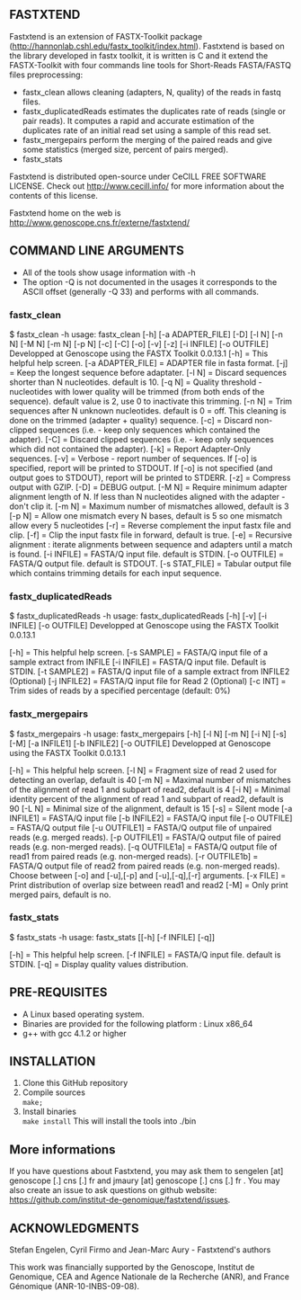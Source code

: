 ## FASTXTEND

Fastxtend is an extension of FASTX-Toolkit package (http://hannonlab.cshl.edu/fastx_toolkit/index.html). 
Fastxtend is based on the library developed in fastx toolkit, it is written is C and it extend the FASTX-Toolkit with four commands line tools for Short-Reads FASTA/FASTQ files preprocessing:

- fastx_clean allows cleaning (adapters, N, quality) of the reads in fastq files. 
- fastx_duplicatedReads estimates the duplicates rate of reads (single or pair reads). It computes a rapid and accurate estimation of the duplicates rate of an initial read set using a sample of this read set.
- fastx_mergepairs perform the merging of the paired reads and give some statistics (merged size, percent of pairs merged).
- fastx_stats


Fastxtend is distributed open-source under CeCILL 
FREE SOFTWARE LICENSE. Check out http://www.cecill.info/
for more information about the contents of this license.

Fastxtend home on the web is http://www.genoscope.cns.fr/externe/fastxtend/


## COMMAND LINE ARGUMENTS


- All of the tools show usage information with -h 
- The option -Q is not documented in the usages it corresponds to the ASCII offset (generally -Q 33) and performs with all commands.


### fastx_clean


$ fastx_clean -h
  usage: fastx_clean [-h] [-a ADAPTER_FILE] [-D] [-l N] [-n N] [-M N] [-m N] [-p N] [-c] [-C] [-o] [-v] [-z] [-i INFILE] [-o OUTFILE]
  Developped at Genoscope using the FASTX Toolkit 0.0.13.1
  [-h]              = This helpful help screen.
   [-a ADAPTER_FILE] = ADAPTER file in fasta format.
   [-j]              = Keep the longest sequence before adaptater.
   [-l N]            = Discard sequences shorter than N nucleotides. default is 10.
   [-q N]            = Quality threshold - nucleotides with lower quality will be trimmed (from both ends of the sequence).
                       default value is 2, use 0 to inactivate this trimming.
   [-n N]            = Trim sequences after N unknown nucleotides. default is 0 = off. This cleaning is done on the trimmed (adapter + quality) sequence.
   [-c]              = Discard non-clipped sequences (i.e. - keep only sequences which contained the adapter).
   [-C]              = Discard clipped sequences (i.e. - keep only sequences which did not contained the adapter).
   [-k]              = Report Adapter-Only sequences.
   [-v]              = Verbose - report number of sequences.
                       If [-o] is specified,  report will be printed to STDOUT.
                       If [-o] is not specified (and output goes to STDOUT),
                       report will be printed to STDERR.
   [-z]              = Compress output with GZIP.
   [-D]              = DEBUG output.
   [-M N]            = Require minimum adapter alignment length of N.
                       If less than N nucleotides aligned with the adapter - don't clip it.
   [-m N]            = Maximum number of mismatches allowed, default is 3
   [-p N]            = Allow one mismatch every N bases, default is 5 so one mismatch allow every 5 nucleotides
   [-r]              = Reverse complement the input fastx file and clip.
   [-f]              = Clip the input fastx file in forward, default is true.
   [-e]              = Recursive alignment : iterate alignments between sequence and adapters until a match is found.
   [-i INFILE]       = FASTA/Q input file. default is STDIN.
   [-o OUTFILE]      = FASTA/Q output file. default is STDOUT.
   [-s STAT_FILE]    = Tabular output file which contains trimming details for each input sequence.


### fastx_duplicatedReads


$ fastx_duplicatedReads -h
usage: fastx_duplicatedReads [-h] [-v] [-i INFILE] [-o OUTFILE]
Developped at Genoscope using the FASTX Toolkit 0.0.13.1

   [-h]         = This helpful help screen.
   [-s SAMPLE]  = FASTA/Q input file of a sample extract from INFILE
   [-i INFILE]  = FASTA/Q input file. Default is STDIN.
   [-t SAMPLE2]  = FASTA/Q input file of a sample extract from INFILE2 (Optional)
   [-j INFILE2]  = FASTA/Q input file for Read 2 (Optional)
   [-c INT]  = Trim sides of reads by a specified percentage (default: 0%)


### fastx_mergepairs


$ fastx_mergepairs -h
usage: fastx_mergepairs [-h] [-l N] [-m N] [-i N] [-s] [-M] [-a INFILE1] [-b INFILE2] [-o OUTFILE]
Developped at Genoscope using the FASTX Toolkit 0.0.13.1

   [-h]              = This helpful help screen.
   [-l N]            = Fragment size of read 2 used for detecting an overlap, default is 40
   [-m N]            = Maximal number of mismatches of the alignment of read 1 and subpart of read2, default is 4
   [-i N]            = Minimal identity percent of the alignment of read 1 and subpart of read2, default is 90
   [-L N]            = Minimal size of the alignment, default is 15
   [-s]              = Silent mode
   [-a INFILE1]      = FASTA/Q input file
   [-b INFILE2]      = FASTA/Q input file
   [-o OUTFILE]      = FASTA/Q output file
   [-u OUTFILE1]     = FASTA/Q output file of unpaired reads (e.g. merged reads).
   [-p OUTFILE1]     = FASTA/Q output file of paired reads (e.g. non-merged reads).
   [-q OUTFILE1a]    = FASTA/Q output file of read1 from paired reads (e.g. non-merged reads).
   [-r OUTFILE1b]    = FASTA/Q output file of read2 from paired reads (e.g. non-merged reads).
                       Choose between [-o] and [-u],[-p] and [-u],[-q],[-r] arguments.
   [-x FILE]         = Print distribution of overlap size between read1 and read2
   [-M]              = Only print merged pairs, default is no.


### fastx_stats


$ fastx_stats -h
usage: fastx_stats [[-h] [-f INFILE] [-q]]

   [-h]         = This helpful help screen.
   [-f INFILE]  = FASTA/Q input file. default is STDIN.
   [-q]         = Display quality values distribution.


## PRE-REQUISITES

  - A Linux based operating system.
  - Binaries are provided for the following platform : Linux x86_64
  - g++ with gcc 4.1.2 or higher


## INSTALLATION

  1. Clone this GitHub repository    
  2. Compile sources    
  `make;` 
  3. Install binaries  
   `make install`
   This will install the tools into ./bin


## More informations

If you have questions about Fastxtend, you may ask them to sengelen [at] genoscope [.] cns [.] fr and jmaury [at] genoscope [.] cns [.] fr . You may also create an issue to ask questions on github website: https://github.com/institut-de-genomique/fastxtend/issues. 


## ACKNOWLEDGMENTS

Stefan Engelen, Cyril Firmo and Jean-Marc Aury - Fastxtend's authors

This work was financially supported by the Genoscope, 
Institut de Genomique, CEA and Agence Nationale de la 
Recherche (ANR), and France Génomique (ANR-10-INBS-09-08).
